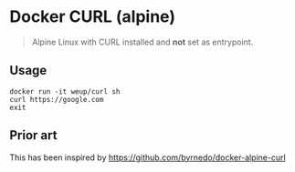 # Docker CURL (alpine)

> Alpine Linux with CURL installed and **not** set as entrypoint.

## Usage

```
docker run -it weup/curl sh
curl https://google.com
exit
```

## Prior art

This has been inspired by https://github.com/byrnedo/docker-alpine-curl
